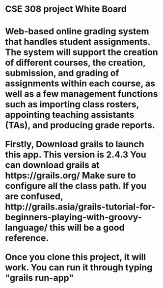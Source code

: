 <h1>CSE 308 project White Board<h1>

<p>
	Web-based online grading system that handles student 
assignments. The system will support the creation of different courses, the creation, submission, 
and grading of assignments within each course, as well as a few management functions such as 
importing class rosters, appointing teaching assistants (TAs), and producing grade reports.
</p>

<p>
	Firstly, Download grails to launch this app. This version is 2.4.3
	You can download grails at https://grails.org/
	Make sure to configure all the class path. 
	If you are confused, http://grails.asia/grails-tutorial-for-beginners-playing-with-groovy-language/ this will be 
	a good reference.

</p>

<p>
	Once you clone this project, it will work. You can run it through typing "grails run-app"
</p>